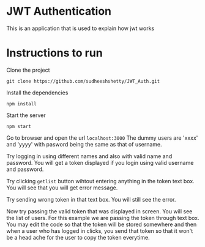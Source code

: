 # JWT Authentication
This is an application that is used to explain how jwt works 

# Instructions to run
Clone the project
```
git clone https://github.com/sudheeshshetty/JWT_Auth.git
```
Install the dependencies
```
npm install
```
Start the server
```
npm start
```
Go to browser and open the url `localhost:3000`
The dummy users are 'xxxx' and 'yyyy' with pasword being the same as that of username.

Try logging in using different names and also with valid name and password.
You will get a token displayed if you login using valid username and password.

Try clicking `getlist` button  wihtout entering anything in the token text box.
You will see that you will get error message.

Try sending wrong token in that text box. You will still see the error.

Now try passing the valid token that was displayed in screen. You will see the list of users.
For this example we are passing the token through text box. You may edit the code so that the token will be stored somewhere and then when a user who has logged in clicks, you send that token so that it won't be a head ache for the user to copy the token everytime.
